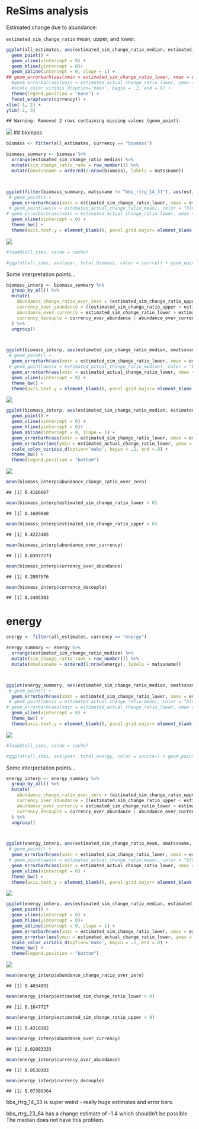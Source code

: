 ReSims analysis
================

Estimated change due to abundance:

`estimated_sim_change_ratio` mean, upper, and lower.

``` r
ggplot(all_estimates, aes(estimated_sim_change_ratio_median, estimated_actual_change_ratio_median)) +
  geom_point() +
  geom_vline(xintercept = 0) +
  geom_hline(yintercept = 0)+
  geom_abline(intercept = 0, slope = 1) +
## geom_errorbarh(aes(xmin = estimated_sim_change_ratio_lower, xmax = estimated_sim_change_ratio_upper, y = estimated_actual_change_ratio_median), height = .005) +
  #geom_errorbar(aes(ymin = estimated_actual_change_ratio_lower, ymax = estimated_actual_change_ratio_upper, x = estimated_sim_change_ratio_median), width = .005) +
  #scale_color_viridis_d(option='mako', begin = .2, end =.8) +
  theme(legend.position = "none") +
  facet_wrap(vars(currency)) +
xlim(-1, 2) +
ylim(-2, 3)
```

    ## Warning: Removed 2 rows containing missing values (geom_point).

![](resims_analysis_smallcheck_files/figure-gfm/unnamed-chunk-1-1.png)<!-- -->
\#\# biomass

``` r
biomass <- filter(all_estimates, currency == "biomass")

biomass_summary <- biomass %>%
  arrange(estimated_sim_change_ratio_median) %>%
  mutate(sim_change_ratio_rank = row_number()) %>%
  mutate(omatssname = ordered(1:nrow(biomass), labels = matssname))



ggplot(filter(biomass_summary, matssname != "bbs_rtrg_14_33"), aes(estimated_sim_change_ratio_median, omatssname)) + 
 # geom_point() +
  geom_errorbarh(aes(xmin = estimated_sim_change_ratio_lower, xmax = estimated_sim_change_ratio_upper), alpha = .3) + 
 # geom_point(aes(x = estimated_actual_change_ratio_mean), color = "blue", alpha = .6) +
# geom_errorbarh(aes(xmin = estimated_actual_change_ratio_lower, xmax = estimated_actual_change_ratio_upper), color = "blue", alpha = .3) + 
  geom_vline(xintercept = 0) +
  theme_bw() +
  theme(axis.text.y = element_blank(), panel.grid.major= element_blank()) 
```

![](resims_analysis_smallcheck_files/figure-gfm/unnamed-chunk-2-1.png)<!-- -->

``` r
#loadd(all_sims, cache = cache)

#ggplot(all_sims, aes(year, total_biomass, color = source)) + geom_point() + facet_wrap(vars(matssname,source), scales = "free_y")
```

Some interpretation points…

``` r
biomass_interp <- biomass_summary %>%
  group_by_all() %>%
  mutate(
    abundance_change_ratio_over_zero = (estimated_sim_change_ratio_upper * estimated_sim_change_ratio_lower) < 0,
    currency_over_abundance = ((estimated_sim_change_ratio_upper < estimated_actual_change_ratio_lower)),
    abundance_over_currency = estimated_sim_change_ratio_lower > estimated_actual_change_ratio_upper,
    currency_decouple = currency_over_abundance | abundance_over_currency
  ) %>%
  ungroup()



ggplot(biomass_interp, aes(estimated_sim_change_ratio_median, omatssname, color = currency_decouple)) + 
 # geom_point() +
  geom_errorbarh(aes(xmin = estimated_sim_change_ratio_lower, xmax = estimated_sim_change_ratio_upper)) + 
 # geom_point(aes(x = estimated_actual_change_ratio_median), color = "blue", alpha = .6) +
  geom_errorbarh(aes(xmin = estimated_actual_change_ratio_lower, xmax = estimated_actual_change_ratio_upper), alpha = .3) + 
  geom_vline(xintercept = 0) +
  theme_bw() +
  theme(axis.text.y = element_blank(), panel.grid.major= element_blank(), legend.position = "none")
```

![](resims_analysis_smallcheck_files/figure-gfm/unnamed-chunk-4-1.png)<!-- -->

``` r
ggplot(biomass_interp, aes(estimated_sim_change_ratio_median, estimated_actual_change_ratio_median, color= currency_decouple)) +
  geom_point() +
  geom_vline(xintercept = 0) +
  geom_hline(yintercept = 0)+
  geom_abline(intercept = 0, slope = 1) +
  geom_errorbarh(aes(xmin = estimated_sim_change_ratio_lower, xmax = estimated_sim_change_ratio_upper, y = estimated_actual_change_ratio_median), height = .005) +
  geom_errorbar(aes(ymin = estimated_actual_change_ratio_lower, ymax = estimated_actual_change_ratio_upper, x = estimated_sim_change_ratio_median), width = .005) +
  scale_color_viridis_d(option='mako', begin = .2, end =.8) +
  theme_bw() +
  theme(legend.position = "bottom")
```

![](resims_analysis_smallcheck_files/figure-gfm/unnamed-chunk-4-2.png)<!-- -->

``` r
mean(biomass_interp$abundance_change_ratio_over_zero)
```

    ## [1] 0.4166667

``` r
mean(biomass_interp$estimated_sim_change_ratio_lower > 0)
```

    ## [1] 0.1609848

``` r
mean(biomass_interp$estimated_sim_change_ratio_upper < 0)
```

    ## [1] 0.4223485

``` r
mean(biomass_interp$abundance_over_currency)
```

    ## [1] 0.03977273

``` r
mean(biomass_interp$currency_over_abundance)
```

    ## [1] 0.2007576

``` r
mean(biomass_interp$currency_decouple)
```

    ## [1] 0.2405303

# energy

``` r
energy <- filter(all_estimates, currency == "energy")

energy_summary <- energy %>%
  arrange(estimated_sim_change_ratio_median) %>%
  mutate(sim_change_ratio_rank = row_number()) %>%
  mutate(omatssname = ordered(1:nrow(energy), labels = matssname))



ggplot(energy_summary, aes(estimated_sim_change_ratio_median, omatssname)) + 
 # geom_point() +
  geom_errorbarh(aes(xmin = estimated_sim_change_ratio_lower, xmax = estimated_sim_change_ratio_upper), alpha = .3) + 
 # geom_point(aes(x = estimated_actual_change_ratio_mean), color = "blue", alpha = .6) +
# geom_errorbarh(aes(xmin = estimated_actual_change_ratio_lower, xmax = estimated_actual_change_ratio_upper), color = "blue", alpha = .3) + 
  geom_vline(xintercept = 0) +
  theme_bw() +
  theme(axis.text.y = element_blank(), panel.grid.major= element_blank()) 
```

![](resims_analysis_smallcheck_files/figure-gfm/unnamed-chunk-5-1.png)<!-- -->

``` r
#loadd(all_sims, cache = cache)

#ggplot(all_sims, aes(year, total_energy, color = source)) + geom_point() + facet_wrap(vars(matssname,source), scales = "free_y")
```

Some interpretation points…

``` r
energy_interp <- energy_summary %>%
  group_by_all() %>%
  mutate(
    abundance_change_ratio_over_zero = (estimated_sim_change_ratio_upper * estimated_sim_change_ratio_lower) < 0,
    currency_over_abundance = ((estimated_sim_change_ratio_upper < estimated_actual_change_ratio_lower)),
    abundance_over_currency = estimated_sim_change_ratio_lower > estimated_actual_change_ratio_upper,
    currency_decouple = currency_over_abundance | abundance_over_currency
  ) %>%
  ungroup()



ggplot(energy_interp, aes(estimated_sim_change_ratio_mean, omatssname, color = currency_decouple)) + 
 # geom_point() +
  geom_errorbarh(aes(xmin = estimated_sim_change_ratio_lower, xmax = estimated_sim_change_ratio_upper)) + 
 # geom_point(aes(x = estimated_actual_change_ratio_mean), color = "blue", alpha = .6) +
  geom_errorbarh(aes(xmin = estimated_actual_change_ratio_lower, xmax = estimated_actual_change_ratio_upper), alpha = .3) + 
  geom_vline(xintercept = 0) +
  theme_bw() +
  theme(axis.text.y = element_blank(), panel.grid.major= element_blank(), legend.position = "none")
```

![](resims_analysis_smallcheck_files/figure-gfm/unnamed-chunk-7-1.png)<!-- -->

``` r
ggplot(energy_interp, aes(estimated_sim_change_ratio_median, estimated_actual_change_ratio_median, color= currency_decouple)) +
  geom_point() +
  geom_vline(xintercept = 0) +
  geom_hline(yintercept = 0)+
  geom_abline(intercept = 0, slope = 1) +
  geom_errorbarh(aes(xmin = estimated_sim_change_ratio_lower, xmax = estimated_sim_change_ratio_upper, y = estimated_actual_change_ratio_median), height = .005) +
  geom_errorbar(aes(ymin = estimated_actual_change_ratio_lower, ymax = estimated_actual_change_ratio_upper, x = estimated_sim_change_ratio_median), width = .005) +
  scale_color_viridis_d(option='mako', begin = .2, end =.8) +
  theme_bw() +
  theme(legend.position = "bottom")
```

![](resims_analysis_smallcheck_files/figure-gfm/unnamed-chunk-7-2.png)<!-- -->

``` r
mean(energy_interp$abundance_change_ratio_over_zero)
```

    ## [1] 0.4034091

``` r
mean(energy_interp$estimated_sim_change_ratio_lower > 0)
```

    ## [1] 0.1647727

``` r
mean(energy_interp$estimated_sim_change_ratio_upper < 0)
```

    ## [1] 0.4318182

``` r
mean(energy_interp$abundance_over_currency)
```

    ## [1] 0.02083333

``` r
mean(energy_interp$currency_over_abundance)
```

    ## [1] 0.0530303

``` r
mean(energy_interp$currency_decouple)
```

    ## [1] 0.07386364

bbs\_rtrg\_14\_33 is super weird - really huge estimates and error bars.

bbs\_rtrg\_23\_64 has a change estimate of -1.4 which shouldn’t be
possible. The median does not have this problem.

<!-- ```{r} -->

<!-- loadd(sims_sgmms_bbs_rtrg_23_64, cache = cache) -->

<!-- loadd(ests_fits_sims_sgmms_bbs_rtrg_23_64, cache = cache) -->

<!-- ggplot(sims_sgmms_bbs_rtrg_23_64, aes(year, total_energy, color = source)) + geom_point() + facet_wrap(vars(source)) -->

<!-- ggplot(ests_fits_sims_sgmms_bbs_rtrg_23_64, aes(estimated_actual_begin)) + geom_density() + facet_wrap(vars(currency)) + geom_density(aes(estimated_actual_end)) -->

<!-- ggplot(ests_fits_sims_sgmms_bbs_rtrg_23_64, aes(estimated_actual_change_ratio)) + geom_density() + facet_wrap(vars(currency)) + xlim(-5, 5) -->

<!-- loadd(sims_sgmms_bbs_rtrg_14_33, cache = cache) -->

<!-- ggplot(sims_sgmms_bbs_rtrg_14_33, aes(year, total_energy, color = source)) + geom_point() + facet_wrap(vars(source)) -->

<!-- ``` -->

